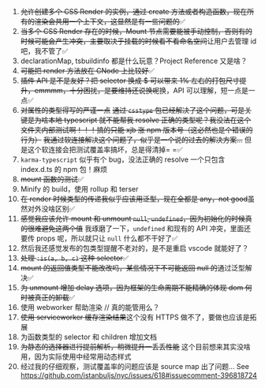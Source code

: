 1. <del>允许创建多个 CSS Render 的实例，通过 create 方法或者构造函数，现在所有的渲染会共用一个上下文，这显然是有一些问题的</del>✅
2. <del>当多个 CSS Render 存在的时候，Mount 节点需要能被手动控制，否则有的时候可能会产生冲突，主要取决于挂载的时候看不看命名空间</del>让用户去管理 id 吧，我不管了✅
3. declarationMap, tsbuildinfo 都是什么玩意？Project Reference 又是啥？
4. <del>可能把 render 方法放在 CNode 上比较好</del>✅
5. <del>插件 API 是不是友好？把 selector 换成 $ 可以带来 1% 左右的打包尺寸提升，emmmm，十分困扰，是要维持还说换呢</del>换，API 可以理解，短一点是一点✅
6. <del>对属性的类型得写的严谨一点</del> <del>通过 `csstype` 包已经解决了这个问题，可是关键是为啥本地 typescript 就不能帮我 resolve 正确的类型呢？我没法在这个文件夹内部测试啊！！！搞的只能 xjb 涨 npm 版本号（这必然也是个错误的行为）</del> <del>我通过软连接解决这个问题了，似乎是一个说的过去的解决方案...</del> 但是这个软连接会把测试覆盖率搞坏，总是得清掉= =✅
7. `karma-typescript` 似乎有个 bug，没法正确的 resolve 一个只包含 index.d.ts 的 npm 包！麻烦
8. <del>mount 函数的测试</del>✅
9. Minify 的 build，使用 rollup 和 terser
10. <del>在 render 时候类型的传递我似乎应该用泛型，现在全都是 any，not good</del>虽然对外没啥区别✅
11. <del>感觉我应该允许 mount 和 unmount `null`, `undefined`，因为初始化的时候真的很难避免这两个值</del> 我琢磨了一下，`undefined` 和现有的 API 冲突，里面还要传 props 呢，所以就只让 `null` 什么都不干好了✅
12. 然后我还感觉发布的包类型提醒不老对的，是不是重启 vscode 就能好了？
13. <del>处理 `:is(a, b, c)` 这种 selector</del>✅
14. <del>mount 的返回值类型不能改改吗，某些情况下不可能返回 null 的</del>通过泛型解决✅
15. <del>为 unmount 增加 delay 选项，因为框架的生命周期不能精确的体现 dom 何时被真正的卸载</del>✅
16. 使用 webworker 帮助渲染 // 真的能管用么？
17. <del>使用 serviceworker 缓存渲染结果</del>这个没有 HTTPS 做不了，要做也应该是拓展
18. 为函数类型的 selector 和 children 增加文档
19. <del>为静态的选择器进行提前解析，稍微提升一丢丢性能</del> 这个目前想来其实没啥用，因为实际使用中经常用动态样式
20. 经过我的仔细观察，测试覆盖率的问题应该是 source map 出了问题... See https://github.com/istanbuljs/nyc/issues/618#issuecomment-396818724